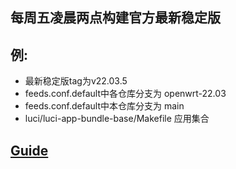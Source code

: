## 每周五凌晨两点构建官方最新稳定版
## 例:
- 最新稳定版tag为v22.03.5
- feeds.conf.default中各仓库分支为 openwrt-22.03
- feeds.conf.default中本仓库分支为 main
- luci/luci-app-bundle-base/Makefile 应用集合
## [Guide](https://blog.czy21.com/post/openwrt/build/)